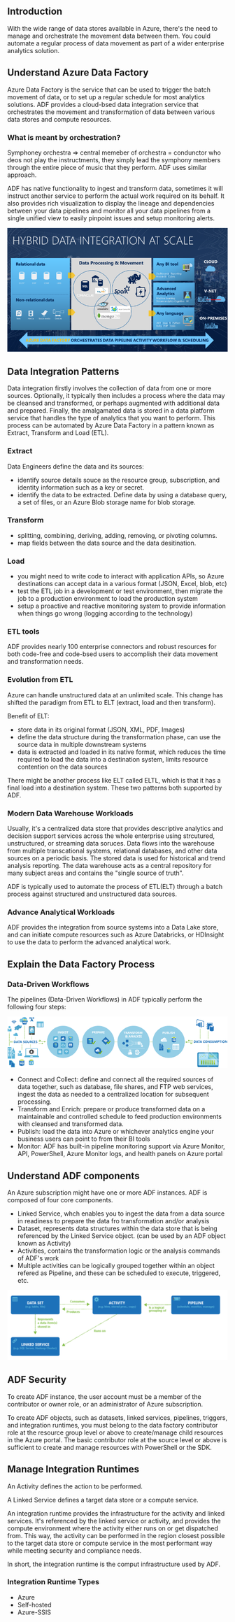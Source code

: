 ## Introduction

With the wide range of data stores available in Azure, there's the need to manage and orchestrate the movement data between them. You could automate a regular process of data movement as part of a wider enterprise analytics solution. 

## Understand Azure Data Factory

Azure Data Factory is the service that can be used to trigger the batch movement of data, or to set up a regular schedule for most analytics solutions. ADF provides a cloud-bsed data integration service that orchestrates the movement and transformation of data between various data stores and compute resources.

### What is meant by orchestration?

Symphoney orchestra => central memeber of orchestra = condunctor who deos not play the instructments, they simply lead the symphony members through the entire piece of music that they perform. ADF uses similar approach. 

ADF has native functionality to ingest and transform data, sometimes it will instruct another service to perform the actual work required on its behalf. It also provides rich visualization to display the lineage and dependencies between your data pipelines and monitor all your data pipelines from a single unified view to easily pinpoint issues and setup monitoring alerts. 

![image](images/hydrid-data-integration-scale.png)

## Data Integration Patterns

Data integration firstly involves the collection of data from one or more sources. Optionally, it typically then includes a process where the data may be cleansed and transformed, or perhaps augmented with additional data and prepared. Finally, the amalgamated data is stored in a data platform service that handles the type of analytics that you want to perform. This process can be automated by Azure Data Factory in a pattern known as Extract, Transform and Load (ETL).

### Extract

Data Engineers define the data and its sources:
- identify source details souce as the resource group, subscription, and identity information such as a key or secret.
- identify the data to be extracted. Define data by using a database query, a set of files, or an Azure Blob storage name for blob storage. 

### Transform

- splitting, combining, deriving, adding, removing, or pivoting columns.
- map fields between the data source and the data desitination.

### Load

- you might need to write code to interact with application APIs, so Azure destinations can accept data in a various format (JSON, Excel, blob, etc)
- test the ETL job in a development or test environment, then migrate the job to a production environment to load the production system
- setup a proactive and reactive monitoring system to provide information when things go wrong (logging according to the technology)

### ETL tools

ADF provides nearly 100 enterprise connectors and robust resources for both code-free and code-bsed users to accomplish their data movement and transformation needs. 

### Evolution from ETL

Azure can handle unstructured data at an unlimited scale. This change has shifted the paradigm from ETL to ELT (extract, load and then transform).

Benefit of ELT:
- store data in its original format (JSON, XML, PDF, Images)
- define the data structure during the transformation phase, can use the source data in multiple downstream systems
- data is extracted and loaded in its native format, which reduces the time required to load the data into a destination system, limits resource contention on the data sources

There might be another process like ELT called ELTL, which is that it has a final load into a destination system. These two patterns both supported by ADF.

### Modern Data Warehouse Workloads

Usually, it's a centralized data store that provides descriptive analytics and decision support services across the whole enterprise using strcutured, unstructured, or streaming data soruces. Data flows into the warehouse from multiple transcational systems, relational databases, and other data sources on a periodic basis. The stored data is used for historical and trend analysis reporting. The data warehouse acts as a central repository for many subject areas and contains the "single source of truth".

ADF is typically used to automate the process of ETL(ELT) through a batch process against structured and unstructured data sources. 

### Advance Analytical Workloads

ADF provides the integration from source systems into a Data Lake store, and can initiate compute resources such as Azure Databricks, or HDInsight to use the data to perform the advanced analytical work. 

## Explain the Data Factory Process

### Data-Driven Workflows 

The pipelines (Data-Driven Workflows) in ADF typically perform the following four steps:

![image](images/data-driven-workflow.png)

- Connect and Collect: define and connect all the required sources of data together, such as database, file shares, and FTP web services, ingest the data as needed to a centralized location for subsequent processing.
- Transform and Enrich: prepare or produce transformed data on a maintainable and controlled schedule to feed production environments with cleansed and transformed data.
- Publish: load the data into Azure or whichever analytics engine your business users can point to from their BI tools
- Monitor: ADF has built-in pipeline monitoring support via Azure Monitor, API, PowerShell, Azure Monitor logs, and health panels on Azure portal

## Understand ADF components

An Azure subscription might have one or more ADF instances. ADF is composed of four core components. 
- Linked Service, whch enables you to ingest the data from a data source in readiness to prepare the data fro transformation and/or analysis
- Dataset, represents data structures within the data store that is being referenced by the Linked Service object. (can be used by an ADF object known as Activity)
- Activities, contains the transformation logic or the analysis commands of ADF's work
- Multiple activities can be logically grouped together within an object refered as Pipeline, and these can be scheduled to execute, triggered, etc.

![image](images/data-factory-components.png)

## ADF Security

To create ADF instance, the user account must be a member of the contributor or owner role, or an administrator of Azure subscription.

To create ADF objects, such as datasets, linked services, pipelines, triggers, and integration runtimes, you must belong to the data factory contributor role at the resource group level or above to create/manage child resources in the Azure portal. The basic contributor role at the source level or above is sufficient to create and manage resources with PowerShell or the SDK.

## Manage Integration Runtimes

An Activity defines the action to be performed. 

A Linked Service defines a target data store or a compute service. 

An integration runtime provides the infrastructure for the activity and linked services. It's referenced by the linked service or activity, and provides the compute environment where the activity either runs on or get dispatched from. This way, the activity can be performed in the region closest possible to the target data store or compute service in the most performant way while meeting security and compliance needs.

In short, the integration runtime is the comput infrastructure used by ADF. 

### Integration Runtime Types
- Azure
- Self-hosted
- Azure-SSIS